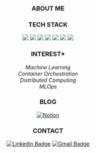 <div align=center>

### **ABOUT ME**




### **TECH STACK**
<!--
<img src="https://img.shields.io/badge/스킬이름-배경색상코드.svg?&style=for-the-badge&logo=로고이름&logoColor=로고색상"/></a>
-->

<img src="https://img.shields.io/badge/Python-3776AB.svg?&style=for-the-badge&logo=Python&logoColor=white"/></a>
<img src="https://img.shields.io/badge/Kubernetes-326CE5.svg?&style=for-the-badge&logo=Kubernetes&logoColor=white"/></a>
<img src="https://img.shields.io/badge/apacheairflow-017CEE.svg?&style=for-the-badge&logo=apacheairflow&logoColor=white"/></a>
<img src="https://img.shields.io/badge/C++-00599C.svg?&style=for-the-badge&logo=C++&logoColor=white"/></a>
<img src="https://img.shields.io/badge/Go-00ADD8.svg?&style=for-the-badge&logo=Go&logoColor=white"/></a>
<img src="https://img.shields.io/badge/mysql-4479A1.svg?&style=for-the-badge&logo=mysql&logoColor=white"/></a>
<img src="https://img.shields.io/badge/git-F05032.svg?&style=for-the-badge&logo=git&logoColor=white"/></a>
</br>


### INTEREST*

*Machine Learning*</br>
*Container Orchestration*</br>
*Distributed Computing*</br>
*MLOps*
</br>


### BLOG

[![Notion](https://img.shields.io/badge/Notion-%23000000.svg?style=for-the-badge&logo=notion&logoColor=white)](https://crystalline-ferryboat-8cf.notion.site/ab445935e22f41799f59016930fb15c2?v=c43c88bc7781435e998c801e049451e7&pvs=4)
</br>


### CONTACT
[![Linkedin Badge](https://img.shields.io/badge/-LinkedIn-blue?style=for-the-badge&logo=Linkedin&logoColor=white&link=https://www.linkedin.com/in/kang-uk-seo-7a81b3143/)](https://www.linkedin.com/in/kang-uk-seo-7a81b3143/)
[![Gmail Badge](https://img.shields.io/badge/Gmail-d14836?style=for-the-badge&logo=Gmail&logoColor=white&link=mailto:tjrkddnr200@gmail.com)](mailto:tjrkddnr200@gmail.com)

</div>

<!--
**kuseo/kuseo** is a ✨ _special_ ✨ repository because its `README.md` (this file) appears on your GitHub profile.

Here are some ideas to get you started:

- 🔭 I’m currently working on ...
- 🌱 I’m currently learning ...
- 👯 I’m looking to collaborate on ...
- 🤔 I’m looking for help with ...
- 💬 Ask me about ...
- 📫 How to reach me: ...
- 😄 Pronouns: ...
- ⚡ Fun fact: ...
-->
